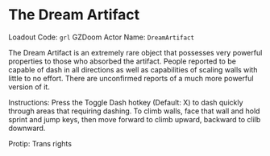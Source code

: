 # The Dream Artifact

Loadout Code: `grl`
GZDoom Actor Name: `DreamArtifact`

The Dream Artifact is an extremely rare object that possesses very powerful properties to those who absorbed the artifact. People reported to be capable of dash in all directions as well as capabilities of scaling walls with little to no effort. There are unconfirmed reports of a much more powerful version of it.

Instructions: Press the Toggle Dash hotkey (Default: X) to dash quickly through areas that requiring dashing. To climb walls, face that wall and hold sprint and jump keys, then move forward to climb upward, backward to clilb downward.

Protip: Trans rights
